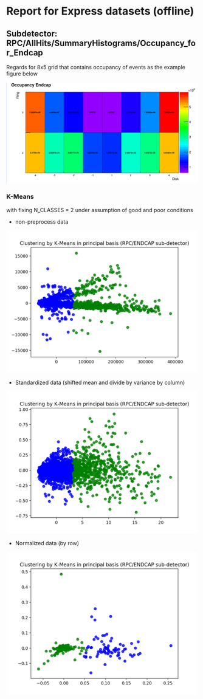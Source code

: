 # Report for Express datasets (offline)

## Subdetector: RPC/AllHits/SummaryHistograms/Occupancy_for_Endcap
Regards for 8x5 grid that contains occupancy of events as the example figure below
<p align="center">
<img src="occupancy_endcap_ex.png" width="800px" >
</p>

### K-Means
with fixing N_CLASSES = 2 under assumption of good and poor conditions
 * non-preprocess data
<p align="center">
<img src="KMeans/KMeans_Clustering.png" width="500px" >
</p>

 * Standardized data (shifted mean and divide by variance by column)
<p align="center">
<img src="KMeans/KMeans_Clustering_with_StandardScalar.png" width="500px" >
</p>

 * Normalized data (by row)
<p align="center">
<img src="KMeans/KMeans_Clustering_normalize_row.png" width="500px" >
</p>